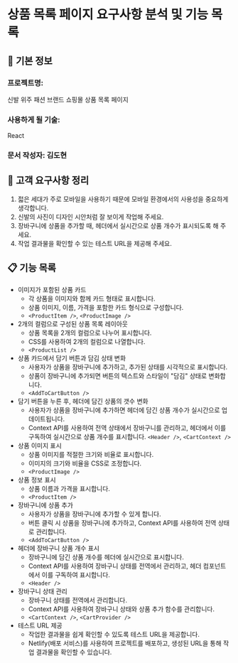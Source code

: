 # 상품 목록 페이지 요구사항 분석 및 기능 목록

## 📌 기본 정보
### 프로젝트명: 
신발 위주 패션 브랜드 쇼핑몰 상품 목록 페이지

### 사용하게 될 기술: 
React

### 문서 작성자: 김도현

## 📝 고객 요구사항 정리
1. 젋은 세대가 주로 모바일을 사용하기 때문에 모바일 환경에서의 사용성을 중요하게 생각합니다.
2. 신발의 사진이 디자인 시안처럼 잘 보이게 작업해 주세요.
3. 장바구니에 상품을 추가할 때, 헤더에서 실시간으로 상품 개수가 표시되도록 해 주세요.
4. 작업 결과물을 확인할 수 있는 테스트 URL을 제공해 주세요.

## 📋 기능 목록
- 이미지가 포함된 상품 카드
  - 각 상품을 이미지와 함께 카드 형태로 표시합니다.
  - 상품 이미지, 이름, 가격을 포함한 카드 형식으로 구성합니다.
  - `<ProductItem />`, `<ProductImage />`
- 2개의 컬럼으로 구성된 상품 목록 레이아웃
  - 상품 목록을 2개의 컬럼으로 나누어 표시합니다.
  - CSS를 사용하여 2개의 컬럼으로 나열합니다.
  - `<ProductList />`
- 상품 카드에서 담기 버튼과 담김 상태 변화
    - 사용자가 상품을 장바구니에 추가하고, 추가된 상태를 시각적으로 표시합니다.
    - 상품이 장바구니에 추가되면 버튼의 텍스트와 스타일이 "담김" 상태로 변화합니다.
  - `<AddToCartButton />`
- 담기 버튼을 누른 후, 헤더에 담긴 상품의 갯수 변화
  - 사용자가 상품을 장바구니에 추가하면 헤더에 담긴 상품 개수가 실시간으로 업데이트됩니다.
  - Context API를 사용하여 전역 상태에서 장바구니를 관리하고, 헤더에서 이를 구독하여 실시간으로 상품 개수를 표시합니다.
  `<Header />`, `<CartContext />`
- 상품 이미지 표시
  - 상품 이미지를 적절한 크기와 비율로 표시합니다.
  - 이미지의 크기와 비율을 CSS로 조정합니다.
  - `<ProductImage />`
- 상품 정보 표시
  - 상품 이름과 가격을 표시합니다.
  - `<ProductItem />`
- 장바구니에 상품 추가
  - 사용자가 상품을 장바구니에 추가할 수 있게 합니다.
  - 버튼 클릭 시 상품을 장바구니에 추가하고, Context API를 사용하여 전역 상태로 관리합니다.
  - `<AddToCartButton />`
- 헤더에 장바구니 상품 개수 표시
  - 장바구니에 담긴 상품 개수를 헤더에 실시간으로 표시합니다.
  - Context API를 사용하여 장바구니 상태를 전역에서 관리하고, 헤더 컴포넌트에서 이를 구독하여 표시합니다.
  - `<Header />`
- 장바구니 상태 관리
  - 장바구니 상태를 전역에서 관리합니다.
  - Context API를 사용하여 장바구니 상태와 상품 추가 함수를 관리합니다.
  - `<CartContext />`, `<CartProvider />`
- 테스트 URL 제공
  - 작업한 결과물을 쉽게 확인할 수 있도록 테스트 URL을 제공합니다.
  - Netlify(배포 서비스)를 사용하여 프로젝트를 배포하고, 생성된 URL을 통해 작업 결과물을 확인할 수 있습니다.
